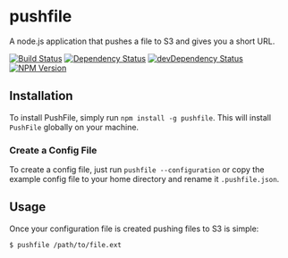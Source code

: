 # pushfile

A node.js application that pushes a file to S3 and gives you a short URL.

[![Build Status](https://travis-ci.org/joshfinnie/pushfile.png?branch=master)](https://travis-ci.org/joshfinnie/pushfile)
[![Dependency Status](https://david-dm.org/joshfinnie/pushfile.svg?theme=shields.io)](https://david-dm.org/joshfinnie/pushfile)
[![devDependency Status](https://david-dm.org/joshfinnie/pushfile/dev-status.svg?theme=shields.io)](https://david-dm.org/joshfinnie/pushfile#info=devDependencies)
[![NPM Version](http://img.shields.io/npm/v/pushfile.svg)](http://img.shields.io/npm/v/pushfile.svg)


## Installation

To install PushFile, simply run `npm install -g pushfile`. This will install `PushFile` globally on your machine.

### Create a Config File

To create a config file, just run `pushfile --configuration` or copy the example config file to your home directory and rename it `.pushfile.json`.

## Usage

Once your configuration file is created pushing files to S3 is simple:

    $ pushfile /path/to/file.ext
